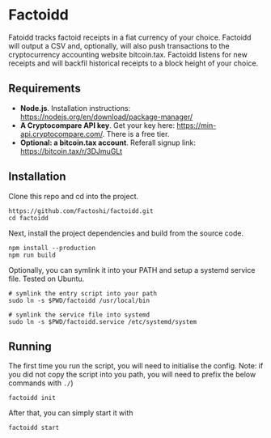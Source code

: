 # Factoidd

Fatoidd tracks factoid receipts in a fiat currency of your choice. Factoidd will output a CSV and, optionally, will also push transactions to the cryptocurrency accounting website bitcoin.tax. Factoidd listens for new receipts and will backfil historical receipts to a block height of your choice.

## Requirements

-   **Node.js**.
    Installation instructions: https://nodejs.org/en/download/package-manager/
-   **A Cryptocompare API key**. Get your key here: https://min-api.cryptocompare.com/. There is a free tier.
-   **Optional: a bitcoin.tax account**. Referall signup link: https://bitcoin.tax/r/3DJmuGLt

## Installation

Clone this repo and cd into the project.

```
https://github.com/Factoshi/factoidd.git
cd factoidd
```

Next, install the project dependencies and build from the source code.

```
npm install --production
npm run build
```

Optionally, you can symlink it into your PATH and setup a systemd service file. Tested on Ubuntu.

```
# symlink the entry script into your path
sudo ln -s $PWD/factoidd /usr/local/bin

# symlink the service file into systemd
sudo ln -s $PWD/factoidd.service /etc/systemd/system
```

## Running

The first time you run the script, you will need to initialise the config. Note: if you did not copy the script into you path, you will need to prefix the below commands with `./`)

```
factoidd init
```

After that, you can simply start it with

```
factoidd start
```
